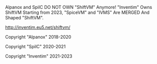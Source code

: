 Alpanox and SpilC DO NOT OWN "ShiftVM" Anymore! "Inventim" Owns ShiftVM Starting from 2023, "SpiceVM" and "IVMS" Are MERGED And Shaped "ShiftVM".

http://inventim.eu5.net/shiftvm/
 
 
 
 
 
 
 
Copyright "Alpanox" 2018-2020

Copyright "SpilC" 2020-2021

Copyright "Inventim" 2021-2023
